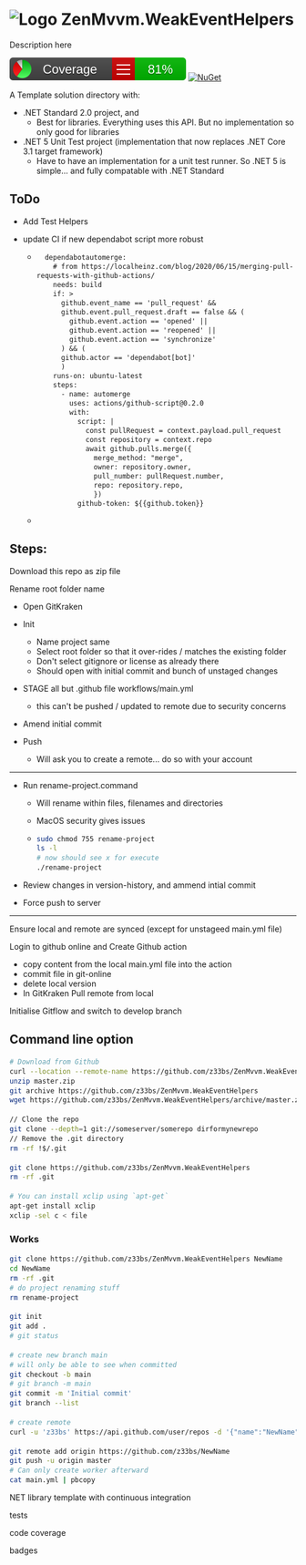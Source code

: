 # ![Logo](art/ZenMvvm.WeakEventHelpers-64x64.png) ZenMvvm.WeakEventHelpers
Description here

[![Coverage](https://raw.githubusercontent.com/zenmvvm/ZenMvvm.WeakEventHelpers/develop/coverage/badge_linecoverage.svg)](https://htmlpreview.github.io/?https://raw.githubusercontent.com/zenmvvm/ZenMvvm.WeakEventHelpers/develop/coverage/index.html) [![NuGet](https://buildstats.info/nuget/ZenMvvm.WeakEventHelpers?includePreReleases=false)](https://www.nuget.org/packages/ZenMvvm.WeakEventHelpers/)


A Template solution directory with:

* .NET Standard 2.0 project, and
  * Best for libraries. Everything uses this API. But no implementation so only good for libraries 
* .NET 5 Unit Test project (implementation that now replaces  .NET Core 3.1 target framework)
  * Have to have an implementation for a unit test runner. So .NET 5 is simple... and fully compatable with .NET Standard

## ToDo 

* Add Test Helpers

* update CI if new dependabot script more robust

  * ```
      dependabotautomerge:
        # from https://localheinz.com/blog/2020/06/15/merging-pull-requests-with-github-actions/
        needs: build
        if: >
          github.event_name == 'pull_request' &&
          github.event.pull_request.draft == false && (
            github.event.action == 'opened' ||
            github.event.action == 'reopened' ||
            github.event.action == 'synchronize'
          ) && (
          github.actor == 'dependabot[bot]'
          )
        runs-on: ubuntu-latest
        steps:
          - name: automerge
            uses: actions/github-script@0.2.0
            with:
              script: |
                const pullRequest = context.payload.pull_request
                const repository = context.repo
                await github.pulls.merge({
                  merge_method: "merge",
                  owner: repository.owner,
                  pull_number: pullRequest.number,
                  repo: repository.repo,
                  })
              github-token: ${{github.token}}
    ```

  * 

## Steps:

Download this repo as zip file

Rename root folder name

* Open GitKraken

* Init
  * Name project same
  * Select root folder so that it over-rides / matches the existing folder
  * Don't select gitignore or license as already there
  * Should open with initial commit and bunch of unstaged changes
* STAGE all but .github file workflows/main.yml
  * this can't be pushed / updated to remote due to security concerns
* Amend initial commit

* Push
  * Will ask you to create a remote... do so with your account

***

* Run rename-project.command
  
  * Will rename within files, filenames and directories
  
  * MacOS security gives issues
  
  * ```bash
    sudo chmod 755 rename-project 
    ls -l
    # now should see x for execute
    ./rename-project 
    ```
  
* Review changes in version-history, and ammend intial commit
* Force push to server

***

Ensure local and remote are synced (except for unstageed main.yml file)

Login to github online and Create Github action

* copy content from the local main.yml file into the action
* commit file in git-online
* delete local version
* In GitKraken Pull remote from local



Initialise Gitflow and switch to develop branch

## Command line option

```bash
# Download from Github
curl --location --remote-name https://github.com/z33bs/ZenMvvm.WeakEventHelpers/archive/master.zip
unzip master.zip
git archive https://github.com/z33bs/ZenMvvm.WeakEventHelpers
wget https://github.com/z33bs/ZenMvvm.WeakEventHelpers/archive/master.zip

// Clone the repo
git clone --depth=1 git://someserver/somerepo dirformynewrepo
// Remove the .git directory
rm -rf !$/.git

git clone https://github.com/z33bs/ZenMvvm.WeakEventHelpers
rm -rf .git

# You can install xclip using `apt-get`
apt-get install xclip
xclip -sel c < file

```

### Works

```bash
git clone https://github.com/z33bs/ZenMvvm.WeakEventHelpers NewName
cd NewName
rm -rf .git
# do project renaming stuff
rm rename-project

git init
git add .
# git status

# create new branch main
# will only be able to see when committed
git checkout -b main
# git branch -m main
git commit -m 'Initial commit'
git branch --list

# create remote
curl -u 'z33bs' https://api.github.com/user/repos -d '{"name":"NewName"}'

git remote add origin https://github.com/z33bs/NewName
git push -u origin master
# Can only create worker afterward
cat main.yml | pbcopy 
```



NET library template with continuous integration

tests

code coverage

badges

